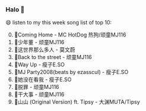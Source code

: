 

### Halo 👋

😄 listen to my this week song list of top 10:

0. 🌈Coming Home - MC HotDog 热狗/顽童MJ116
1. 🌈少年董  - 顽童MJ116
2. 🌈这世界那么多人 - 莫文蔚
3. 🌈Back to the street - 顽童MJ116
4. 🌈Way Up - 瘦子E.SO
5. 🌈MJ Party2008(beats by ezasscul) - 瘦子E.SO
6. 🌈她没在看我 - 瘦子E.SO
7. 🌈脱罪 - 顽童MJ116
8. 🌈干大事  - 顽童MJ116
9. 🌈山山 (Original Version) ft. Tipsy - 大渊MUTA/Tipsy

